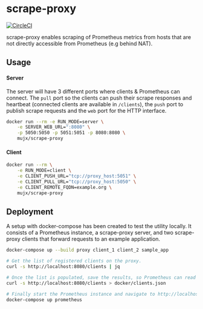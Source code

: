 # scrape-proxy

[![CircleCI](https://circleci.com/gh/mujx/scrape-proxy/tree/master.svg?style=svg)](https://circleci.com/gh/mujx/scrape-proxy/tree/master)

scrape-proxy enables scraping of Prometheus metrics from hosts that are not
directly accessible from Prometheus (e.g behind NAT).

## Usage

#### Server

The server will have 3 different ports where clients & Prometheus can connect.
The `pull` port so the clients can push their scrape responses and heartbeat
(connected clients are available in `/clients`), the `push` port to publish
scrape requests and the `web` port for the HTTP interface.

```bash
docker run --rm -e RUN_MODE=server \
    -e SERVER_WEB_URL=":8080" \
    -p 5050:5050 -p 5051:5051 -p 8080:8080 \
    mujx/scrape-proxy
```

#### Client

```bash
docker run --rm \
    -e RUN_MODE=client \
    -e CLIENT_PUSH_URL="tcp://proxy_host:5051" \
    -e CLIENT_PULL_URL="tcp://proxy_host:5050" \
    -e CLIENT_REMOTE_FQDN=example.org \
    mujx/scrape-proxy
```

## Deployment

A setup with docker-compose has been created to test the utility locally. It
consists of a Prometheus instance, a scrape-proxy server, and two scrape-proxy
clients that forward requests to an example application.

```bash
docker-compose up --build proxy client_1 client_2 sample_app

# Get the list of registered clients on the proxy.
curl -s http://localhost:8080/clients | jq

# Once the list is populated, save the results, so Prometheus can read the client list.
curl -s http://localhost:8080/clients > docker/clients.json

# Finally start the Prometheus instance and navigate to http://localhost:9090/targets.
docker-compose up prometheus
```
